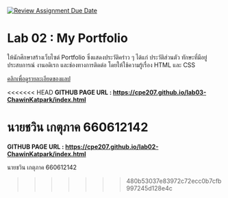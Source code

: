 [![Review Assignment Due Date](https://classroom.github.com/assets/deadline-readme-button-22041afd0340ce965d47ae6ef1cefeee28c7c493a6346c4f15d667ab976d596c.svg)](https://classroom.github.com/a/63HY8rf6)
# Lab 02 : My Portfolio

ให้นักศึกษาสร้างเว็บไซต์ Portfolio ซึ่งแสดงประวัติคร่าว ๆ ได้แก่ ประวัติส่วนตัว ทักษะที่มีอยู่ ประสบการณ์ งานอดิเรก และช่องทางการติดต่อ โดยให้ใช้ความรู้เรื่อง HTML และ CSS 

[คลิกเพื่อดูรายละเอียดของแลป](https://o365cmu-my.sharepoint.com/:b:/g/personal/dome_potikanond_cmu_ac_th/EQ6l9WirYQ5GhUBABHB5BiUBQNhFHbzaaUAxFSTsH_72uA?e=ED20AS)

<<<<<<< HEAD
 <strong>GITHUB PAGE URL : https://cpe207.github.io/lab03-ChawinKatpark/index.html</strong>

นายชวิน เกตุภาค 660612142
=======
 <strong>GITHUB PAGE URL : https://cpe207.github.io/lab02-ChawinKatpark/index.html</strong>
 
นายชวิน เกตุภาค 660612142
>>>>>>> 480b53037e83972c72ecc0b7cfb997245d128e4c
